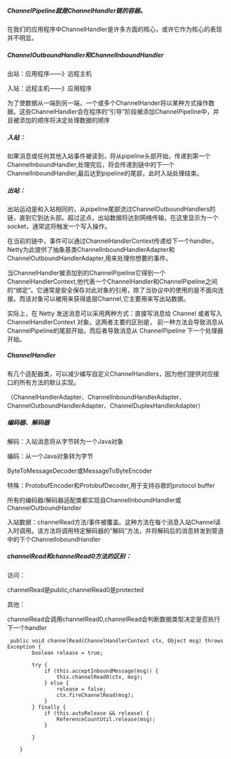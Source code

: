 ##### ChannelPipeline就是ChannelHandler链的容器。

在我们的应用程序中ChannelHandler是许多方面的核心，或许它作为核心的表现并不明显。



##### ChannelOutboundHandler和ChannelInboundHandler

出站：应用程序——》远程主机

入站：远程主机——》应用程序



为了使数据从一端到另一端，一个或多个ChannelHander将以某种方式操作数据。这些ChannelHandler会在程序的“引导”阶段被添加ChannelPipeline中，并且被添加的顺序将决定处理数据的顺序



##### 入站：

如果消息或任何其他入站事件被读到，将从pipeline头部开始，传递到第一个ChannelInboundHandler,处理完后，将会传递到链中的下一个ChannelInboundHandler,最后达到pipeline的尾部，此时入站处理结束。

##### 出站：

出站运动是和入站相同的，从pipeline尾部流过ChannelOutboundHandlers的链，直到它到达头部。超过这点，出站数据将达到网络传输，在这里显示为一个socket，通常这将触发一个写入操作。



在当前的链中，事件可以通过ChannelHandlerContext传递给下一个handler。Netty为此提供了抽象基类ChannelInboundHandlerAdapter和ChannelOutboundHandlerAdapter,用来处理你想要的事件。



当ChannelHandler被添加到的ChannelPipeline它得到一个ChannelHandlerContext,他代表一个ChannelHandler和ChannelPipeline之间的“绑定”。它通常是安全保存对此对象的引用，除了当协议中的使用的是不面向连接。而该对象可以被用来获得底层Channel,它主要用来写出站数据。



实际上，在 Netty 发送消息可以采用两种方式：直接写消息给 Channel 或者写入 ChannelHandlerContext 对象。这两者主要的区别是， 前一种方法会导致消息从 ChannelPipeline的尾部开始，而后者导致消息从 ChannelPipeline 下一个处理器开始。



##### ChannelHandler

有几个适配器类，可以减少编写自定义ChannelHandlers，因为他们提供对应接口的所有方法的默认实现。

（ChannelHandlerAdapter、ChannelInboundHandlerAdapter、ChannelOutboundHandlerAdapter、ChannelDuplexHandlerAdapter）



##### 编码器、解码器

解码：入站消息将从字节转为一个Java对象

编码：从一个Java对象转为字节

ByteToMessageDecoder或MessageToByteEncoder

特殊：ProtobufEncoder和ProtobufDecoder,用于支持谷歌的protocol buffer

所有的编码器/解码器适配类都实现自ChannelInboundHandler或ChannelOutboundHandler



入站数据：channelRead方法/事件被覆盖。这种方法在每个消息入站Channel读入时调用。该方法将调用特定解码器的“解码”方法，并将解码后的消息转发到管道中的下个ChannelInboundHandler



##### channelRead和channelRead0方法的区别：

访问：

channelRead是public,channelRead0是protected

其他：

channelRead会调用channelRead0,channelRead会判断数据类型决定是否执行下一个handler

```
 public void channelRead(ChannelHandlerContext ctx, Object msg) throws Exception {
        boolean release = true;

        try {
            if (this.acceptInboundMessage(msg)) {
                this.channelRead0(ctx, msg);
            } else {
                release = false;
                ctx.fireChannelRead(msg);
            }
        } finally {
            if (this.autoRelease && release) {
                ReferenceCountUtil.release(msg);
            }

        }

    }
```

